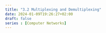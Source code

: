 ```yaml
---
title: "3.2 Multiplexing and Demultiplexing"
date: 2024-01-09T19:26:27+02:00
draft: false
series : [Computer Networks]
---
```


